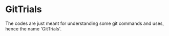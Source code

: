 # GitTrials
 The codes are just meant for understanding some git commands and uses, hence the name 'GitTrials'.
